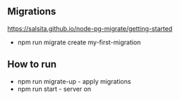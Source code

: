 ## Migrations

https://salsita.github.io/node-pg-migrate/getting-started

- npm run migrate create my-first-migration

## How to run

- npm run migrate-up - apply migrations
- npm run start - server on
